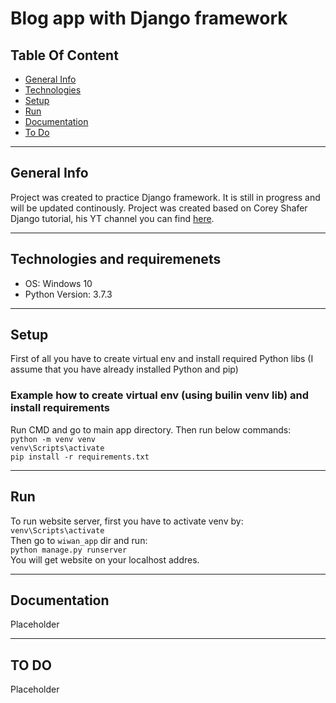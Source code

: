 # **Blog app with Django framework**  

## **Table Of Content**

* [General Info](#general-info)
* [Technologies](#technologies-and-requiremenets)
* [Setup](#setup)
* [Run](#run)
* [Documentation](#documentation)
* [To Do](#to-do)

---

## **General Info**

Project was created to practice Django framework. It is still in progress and will be updated continously. Project was created based on Corey Shafer Django tutorial, his YT channel you can find [here](https://www.youtube.com/c/Coreyms).

---

## **Technologies and requiremenets**

* OS: Windows 10
* Python Version: 3.7.3

---

## **Setup**

First of all you have to create virtual env and install required Python libs (I assume that you have already installed Python and pip)

### Example how to create virtual env (using builin venv lib) and install requirements

Run CMD and go to main app directory. Then run below commands:  
`python -m venv venv`  
`venv\Scripts\activate`  
`pip install -r requirements.txt`

---

## **Run**

To run website server, first you have to activate venv by:  
`venv\Scripts\activate`  
Then go to `wiwan_app` dir and run:  
`python manage.py runserver`  
You will get website on your localhost addres. 

---

## **Documentation**

Placeholder

---

## **TO DO**

Placeholder
